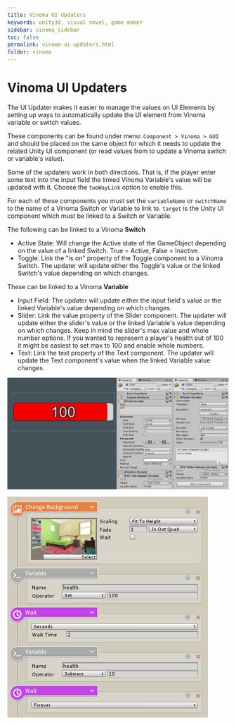 ```yaml
---
title: Vinoma UI Updaters
keywords: unity3d, visual novel, game maker
sidebar: vinoma_sidebar
toc: false
permalink: vinoma-ui-updaters.html
folder: vinoma
---
```


Vinoma UI Updaters
==================

The UI Updater makes it easier to manage the values on UI Elements by setting up ways to automatically update the UI element from Vinoma variable or switch values.

These components can be found under menu: `Component > Vinoma > GUI` and should be placed on the same object for which it needs to update the related Unity UI component (or read values from to update a Vinoma switch or variable's value).

Some of the updaters work in both directions. That is, if the player enter some text into the input field the linked Vinoma Variable's value will be updated with it. Choose the `twoWayLink` option to enable this.

For each of these components you must set the `variableName` or `switchName` to the name of a Vinoma Switch or Variable to link to. `target` is the Unity UI component which must be linked to a Switch or Variable.

The following can be linked to a Vinoma **Switch**

- Active State: Will change the Active state of the GameObject depending on the value of a linked Switch. True = Active, False = Inactive.
- Toggle: Link the "is on" property of the Toggle component to a Vinoma Switch. The updater will update either the Toggle's value or the linked Switch's value depending on which changes.

These can be linked to a Vinoma **Variable**

- Input Field: The updater will update either the input field's value or the linked Variable's value depending on which changes.
- Slider: Link the value property of the Slider component. The updater will update either the slider's value or the linked Variable's value depending on which changes. Keep in mind the slider's max value and whole number options. If you wanted to represent a player's health out of 100 it might be easiest to set max to 100 and enable whole numbers.
- Text: Link the text property of the Text component. The updater will update the Text component's value when the linked Variable value changes.

![](/img/vinoma/11.png)

![](/img/vinoma/12.png)

